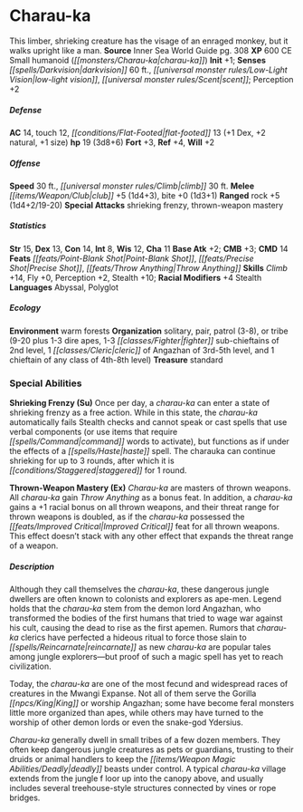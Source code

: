 ﻿---
cssclass: [monsters]
title1: Charau-ka
desc_short: This limber, shrieking creature has the visage of an enraged monkey, but
  it walks upright like a man.
title2: Charau-ka
CR: 2
sources:
- name: Inner Sea World Guide
  page: 308
  link: http://paizo.com/store/games/roleplayingGames/p/pathfinderRPG/paizo/pathfinderChronicles/v5748btpy8ief
XP: 600
alignment: CE
size: Small
type: humanoid
subtypes:
- charau-ka
initiative:
  bonus: 1
senses:
  darkvision: 60
  low-light vision: true
  scent: true
AC:
  AC: 14
  touch: 12
  flat_footed: 13
  components:
    dex: 1
    natural: 2
    size: 1
HP:
  HP: 19
  long: 3d8+6
saves:
  fort: 3
  ref: 4
  will: 2
speeds:
  base: 30
  climb: 30
attacks:
  melee:
  - - text: club +5 (1d4+3)
      entries:
      - - damage: 1d4+3
      attack: club
      bonus:
      - 5
    - text: bite +0 (1d3+1)
      entries:
      - - damage: 1d3+1
      attack: bite
      bonus:
      - 0
  ranged:
  - - text: rock +5 (1d4+2/19-20)
      entries:
      - - damage: 1d4+2
          crit_range: 19-20
      attack: rock
      bonus:
      - 5
  special:
  - shrieking frenzy
  - thrown-weapon mastery
ability_scores:
  STR: 15
  DEX: 13
  CON: 14
  INT: 8
  WIS: 12
  CHA: 11
BAB: 2
CMB: 3
CMD: 14
feats:
- name: Point-Blank Shot
- name: Precise Shot
- is_bonus: true
  name: Throw Anything
skills:
  Climb: 14
  Fly: 0
  Perception: 2
  Stealth: 10
  _racial_mods:
    Stealth:
      _: 4
languages:
- Abyssal
- Polyglot
ecology:
  environment: warm forests
  organization: solitary, pair, patrol (3-8), or tribe (9-20 plus 1-3 dire apes, 1-3
    fighter sub-chieftains of 2nd level, 1 cleric of Angazhan of 3rd-5th level, and
    1 chieftain of any class of 4th-8th level)
  treasure_type: standard
special_abilities:
  Shrieking Frenzy (Su): Once per day, a charau-ka can enter a state of shrieking
    frenzy as a free action. While in this state, the charau-ka automatically fails
    Stealth checks and cannot speak or cast spells that use verbal components (or
    use items that require command words to activate), but functions as if under the
    effects of a haste spell. The charauka can continue shrieking for up to 3 rounds,
    after which it is staggered for 1 round.
  Thrown-Weapon Mastery (Ex): Charau-ka are masters of thrown weapons. All charau-ka
    gain Throw Anything as a bonus feat. In addition, a charau-ka gains a +1 racial
    bonus on all thrown weapons, and their threat range for thrown weapons is doubled,
    as if the charau-ka possessed the Improved Critical feat for all thrown weapons.
    This effect doesn't stack with any other effect that expands the threat range
    of a weapon.
desc_long: |-
  Although they call themselves the charau-ka, these dangerous jungle dwellers are often known to colonists and explorers as ape-men. Legend holds that the charau-ka stem from the demon lord Angazhan, who transformed the bodies of the first humans that tried to wage war against his cult, causing the dead to rise as the first apemen. Rumors that charau-ka clerics have perfected a hideous ritual to force those slain to reincarnate as new charau-ka are popular tales among jungle explorers-but proof of such a magic spell has yet to reach civilization.

  Today, the charau-ka are one of the most fecund and widespread races of creatures in the Mwangi Expanse. Not all of them serve the Gorilla King or worship Angazhan; some have become feral monsters little more organized than apes, while others may have turned to the worship of other demon lords or even the snake-god Ydersius.

  Charau-ka generally dwell in small tribes of a few dozen members. They often keep dangerous jungle creatures as pets or guardians, trusting to their druids or animal handlers to keep the deadly beasts under control. A typical charau-ka village extends from the jungle f loor up into the canopy above, and usually includes several treehouse-style structures connected by vines or rope bridges.

---

# Charau-ka
This limber, shrieking creature has the visage of an enraged monkey, but it walks upright like a man.
**Source** Inner Sea World Guide pg. 308
**XP** 600
CE Small humanoid (_[[monsters/Charau-ka|charau-ka]]_)
**Init** +1; **Senses** _[[spells/Darkvision|darkvision]]_ 60 ft., _[[universal monster rules/Low-Light Vision|low-light vision]]_, _[[universal monster rules/Scent|scent]]_; Perception +2

##### Defense

**AC** 14, touch 12, _[[conditions/Flat-Footed|flat-footed]]_ 13 (+1 Dex, +2 natural, +1 size)
**hp** 19 (3d8+6)
**Fort** +3, **Ref** +4, **Will** +2

##### Offense
**Speed** 30 ft., _[[universal monster rules/Climb|climb]]_ 30 ft.
**Melee** _[[items/Weapon/Club|club]]_ +5 (1d4+3), bite +0 (1d3+1)
**Ranged** rock +5 (1d4+2/19-20)
**Special Attacks** shrieking frenzy, thrown-weapon mastery

##### Statistics
**Str** 15, **Dex** 13, **Con** 14, **Int** 8, **Wis** 12, **Cha** 11
**Base Atk** +2; **CMB** +3; **CMD** 14
**Feats** _[[feats/Point-Blank Shot|Point-Blank Shot]]_, _[[feats/Precise Shot|Precise Shot]]_, _[[feats/Throw Anything|Throw Anything]]_
**Skills** _Climb_ +14, Fly +0, Perception +2, Stealth +10; **Racial Modifiers** +4 Stealth
**Languages** Abyssal, Polyglot

##### Ecology

**Environment** warm forests
**Organization** solitary, pair, patrol (3-8), or tribe (9-20 plus 1-3 dire apes, 1-3 _[[classes/Fighter|fighter]]_ sub-chieftains of 2nd level, 1 _[[classes/Cleric|cleric]]_ of Angazhan of 3rd-5th level, and 1 chieftain of any class of 4th-8th level)
**Treasure** standard

### Special Abilities
**Shrieking Frenzy (Su)** Once per day, a _charau-ka_ can enter a state of shrieking frenzy as a free action. While in this state, the _charau-ka_ automatically fails Stealth checks and cannot speak or cast spells that use verbal components (or use items that require _[[spells/Command|command]]_ words to activate), but functions as if under the effects of a _[[spells/Haste|haste]]_ spell. The charauka can continue shrieking for up to 3 rounds, after which it is _[[conditions/Staggered|staggered]]_ for 1 round.

**Thrown-Weapon Mastery (Ex)** _Charau-ka_ are masters of thrown weapons. All _charau-ka_ gain _Throw Anything_ as a bonus feat. In addition, a _charau-ka_ gains a +1 racial bonus on all thrown weapons, and their threat range for thrown weapons is doubled, as if the _charau-ka_ possessed the _[[feats/Improved Critical|Improved Critical]]_ feat for all thrown weapons. This effect doesn’t stack with any other effect that expands the threat range of a weapon.

##### Description

Although they call themselves the _charau-ka_, these dangerous jungle dwellers are often known to colonists and explorers as ape-men. Legend holds that the _charau-ka_ stem from the demon lord Angazhan, who transformed the bodies of the first humans that tried to wage war against his cult, causing the dead to rise as the first apemen. Rumors that _charau-ka_ clerics have perfected a hideous ritual to force those slain to _[[spells/Reincarnate|reincarnate]]_ as new _charau-ka_ are popular tales among jungle explorers—but proof of such a magic spell has yet to reach civilization.

Today, the _charau-ka_ are one of the most fecund and widespread races of creatures in the Mwangi Expanse. Not all of them serve the Gorilla _[[npcs/King|King]]_ or worship Angazhan; some have become feral monsters little more organized than apes, while others may have turned to the worship of other demon lords or even the snake-god Ydersius.

_Charau-ka_ generally dwell in small tribes of a few dozen members. They often keep dangerous jungle creatures as pets or guardians, trusting to their druids or animal handlers to keep the _[[items/Weapon Magic Abilities/Deadly|deadly]]_ beasts under control. A typical _charau-ka_ village extends from the jungle f loor up into the canopy above, and usually includes several treehouse-style structures connected by vines or rope bridges.